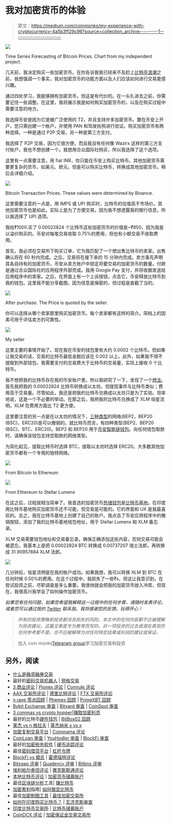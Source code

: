 # 我对加密货币的体验

> 原文：<https://medium.com/coinmonks/my-experience-with-cryptocurrency-4a5b3ff29c96?source=collection_archive---------1----------------------->

![](img/a21f24607ad8b03a5eccf06270eb7ee3.png)

Time Series Forecasting of Bitcoin Prices. Chart from my independent project.

几天前，我决定购买一些加密货币。在你告诉我我已经来不及赶上[比特币浪潮](https://www.coindesk.com/price/bitcoin)之前，我想强调一个事实，我对加密货币的功能方面以及人们应该如何进行交易更感兴趣。

通过四处学习，我能够拥有加密货币，但这是有代价的。在一头扎进去之前，你需要记住一些调整。在这里，我将展示我是如何购买加密货币的，以及在购买过程中需要注意的地方。

我选择币安是因为它是被广泛使用的 T2，并且支持许多加密货币。要在币安上开户，您只需创建一个帐户，并使用 PAN 和驾驶执照进行验证。购买加密货币有两种选择。一种是通过 P2P 交易，另一种是第三方支付。

我选择了 P2P 交易，因为它很方便，而且我没有任何像 Wazirx 这样的第三方支付账户，我也不想创建一个。我想用合众国际社购买，所以我选择了这个选项。

这里有一点需要注意，用 fiat INR，你只能在币安上购买比特币。其他加密货币需要更复杂的货币，如美元、欧元。但是可以购买比特币，转换成其他加密货币。稍后会详细介绍。

![](img/00c4d57492fb1b7ceba44d4c14e15e7c.png)

Bitcoin Transaction Prices. These values were determined by Binance.

这里需要注意的一点是，用 IMPS 或 UPI 购买时，比特币的估值高于市场价。其他加密货币也是如此。实际上是为了方便交易。因为我不想透露我的银行信息，所以我选择了 UPI 选项。

我给₹1000.买了 0.00022824 个比特币这些加密货币的价值是~₹850，因为我是以溢价购买的。币安对每笔交易收取 0.75%的费用，但也有小额交易不收取费用。

首先，我必须在交易所下购买订单，它为我匹配了一个想出售比特币的卖家。出售确认将在 60 秒内完成。之后，交易将在接下来的 15 分钟内完成。卖方事先声明其各自持有的加密货币，币安从卖方账户中锁定将要交易的加密货币的数量。付款是通过合众国际社的应用程序外部完成。我用 Google Pay 支付，并将收据发送给应用程序中的卖家。之后，在界面上有一个上诉按钮，点击它，币安释放比特币到我的钱包。这里我不能分享截图，因为信息是保密的，但过程是直截了当的。

![](img/f7643ddaf54bcdc5fd77954424dc880b.png)

After purchase. The Price is quoted by the seller.

你可以选择从哪个卖家那里购买加密货币。每个卖家都有这样的简介。简档上的因素可用于评估卖方的可靠性。

![](img/4404ecda2f69c9e79fec4b1df30ebace.png)

My seller

这里主要的事情开始了。现在我在币安的钱包里有大约 0.0002 个比特币。但如果让我交易的话，交易的比特币最低金额应该在 0.002 以上。此外，如果我不得不提取到外部钱包，我需要支付的交易费大于比特币的交易量，实际上接收 0 个比特币。

我不想把我的比特币存在我的币安账户里。所以我研究了一下，发现了一个[想法](https://qr.ae/pG7w7P)。首先我把我的 0.00022824 比特币转换成以太坊。但提现事件与比特币类似；费用高于交易量。尽管如此，我还是把我的比特币兑换成以太坊只是为了实验。坦率地说，这是一个不必要的举动。在那之后，我把我的比特币兑换成了 XLM 恒星流明。XLM 在费用方面比 T2 更方便。

这里要注意的另一点是在以太坊的情况下，[三种类型](https://community.trustwallet.com/t/bep2-bep20-or-erc20/85141)的网络(BEP2，BEP20 (BSC)，ERC20)是可以撤销的。就比特币而言，有四种类型(BEP2、BEP20 (BSC)、BTC、ERC20)。BEP2 和 BEP20 用于[币安智能链钱包](https://academy.binance.com/en/articles/how-to-get-started-with-binance-smart-chain-bsc)。向任何钱包取款时，请确保该钱包支持您取款的网络类型。

为简化起见，提取比特币时选择 BTC，提取以太坊时选择 ERC20。大多数其他加密货币都有一个专用的独特网络。

![](img/c782fbb1466cf76c7d3742463cfd24e5.png)

From Bitcoin to Ethereum

![](img/dc96e26f5b7654a46827a1d8f9b50eed.png)

From Ethereum to Stellar Lumens

在这之后，过程就相当简单了。我首选的加密货币[热储钱包](https://coinmarketcap.com/alexandria/article/hot-wallets-vs-cold-wallets-whats-the-difference)是[比特币基地](https://www.coinbase.com/)。在印度用比特币基地购买加密货币还不可能，但交易是可能的。它的界面和 UX 是我最喜欢的。总之，我在比特币基地上创建了自己的账户。我点击了币安应用程序中的撤销按钮，添加了我的比特币基地钱包地址，用于 Stellar Lumens 和 XLM 备忘录。

XLM 交易需要钱包地址和交易备忘录。确保正确添加这些内容，否则交易可能会被遗忘。我基本上是把 0.00022824 BTC 转换成 0.00737207 瑞士法郎，再转换成 31.90957884 XLM 法郎。

![](img/f9871bbce09e43ae539797be773b132a.png)

几分钟后，恒星流明是在我的帐户成功。如果我想，我可以转换 XLM 到 BTC 在任何时候 0.50%的费用。在这个过程中，我损失了一些₹s，但这让我意识到，在尝试投资之前，尽职调查是多么重要。我很快就会把我的加密货币放入冷库，但现在，我很高兴我学会了如何操作加密货币。

*如果您有任何问题，如果您希望我解释这一过程中的任何步骤，请随时发表评论，或者您可以通过我的* [*Twitter*](https://twitter.com/ashtamkarj) *联系我。我将感谢您的反馈。玩得开心！*

> *所有的投资策略和投资都涉及损失的风险。本文中的任何内容都不应被理解为投资建议。这篇文章是专为教育而写的。对一项投资的过去或潜在表现的任何参考都不是，也不应被解释为对任何特定结果或利润的建议或保证。*

> 加入 coin monks[Telegram group](https://t.me/joinchat/Trz8jaxd6xEsBI4p)学习加密交易和投资

## 另外，阅读

*   [什么是融资融券交易](https://blog.coincodecap.com/margin-trading)
*   最好的[密码交易机器人](/coinmonks/crypto-trading-bot-c2ffce8acb2a) | [网格交易](https://blog.coincodecap.com/grid-trading)
*   [3 商业评论](/coinmonks/3commas-review-an-excellent-crypto-trading-bot-2020-1313a58bec92) | [Pionex 评论](/coinmonks/pionex-review-exchange-with-crypto-trading-bot-1e459d0191ea) | [Coinrule 评论](/coinmonks/coinrule-review-2021-a-beginner-friendly-crypto-trading-bot-daf0504848ba)
*   [AAX 交易所评论](/coinmonks/aax-exchange-review-2021-67c5ea09330c) | [德里比特评论](/coinmonks/deribit-review-options-fees-apis-and-testnet-2ca16c4bbdb2) | [FTX 交易所评论](/coinmonks/ftx-crypto-exchange-review-53664ac1198f)
*   [n rave 零点回顾](/coinmonks/ngrave-zero-review-c465cf8307fc) | [Phemex 回顾](/coinmonks/phemex-review-4cfba0b49e28) | [PrimeXBT 回顾](/coinmonks/primexbt-review-88e0815be858)
*   [Bybit Exchange 审查](/coinmonks/bybit-exchange-review-dbd570019b71) | [Bityard 审查](/coinmonks/bityard-review-7d104239be35) | [CoinSpot 审查](https://blog.coincodecap.com/coinspot-review)
*   [3 commas vs crypto hopper](/coinmonks/3commas-vs-pionex-vs-cryptohopper-best-crypto-bot-6a98d2baa203)|[赚取加密利息](/coinmonks/earn-crypto-interest-b10b810fdda3)
*   最好的比特币[硬件钱包](/coinmonks/the-best-cryptocurrency-hardware-wallets-of-2020-e28b1c124069?source=friends_link&sk=324dd9ff8556ab578d71e7ad7658ad7c) | [BitBox02 回顾](/coinmonks/bitbox02-review-your-swiss-bitcoin-hardware-wallet-c36c88fff29)
*   [莱杰 vs n 格拉夫](/coinmonks/ledger-vs-ngrave-zero-7e40f0c1d694) | [莱杰纳米 s vs x](/coinmonks/ledger-nano-s-vs-x-battery-hardware-price-storage-59a6663fe3b0)
*   [加密复制交易平台](/coinmonks/top-10-crypto-copy-trading-platforms-for-beginners-d0c37c7d698c) | [Coinmama 评论](/coinmonks/coinmama-review-ace5641bde6e)
*   [CoinLoan 审查](/coinmonks/coinloan-review-18128b9badc4) | [YouHodler 审查](/coinmonks/youhodler-4-easy-ways-to-make-money-98969b9689f2) | [BlockFi 审查](/coinmonks/blockfi-review-53096053c097)
*   最好的[加密税务软件](/coinmonks/best-crypto-tax-tool-for-my-money-72d4b430816b) | [硬币追踪评论](/coinmonks/cointracking-review-a-reliable-cryptocurrency-tax-software-5114e3eb5737)
*   最佳[密码借贷平台](/coinmonks/top-5-crypto-lending-platforms-in-2020-that-you-need-to-know-a1b675cec3fa) | [杠杆令牌](/coinmonks/leveraged-token-3f5257808b22)
*   [BlockFi vs 摄氏](/coinmonks/blockfi-vs-celsius-vs-hodlnaut-8a1cc8c26630) | [霍德瑙特评论](/coinmonks/hodlnaut-review-best-way-to-hodl-is-to-earn-interest-on-your-bitcoin-6658a8c19edf)
*   [Bitsgap 评审](/coinmonks/bitsgap-review-a-crypto-trading-bot-that-makes-easy-money-a5d88a336df2) | [Quadency 评审](/coinmonks/quadency-review-a-crypto-trading-automation-platform-3068eaa374e1) | [Bitbns 评审](/coinmonks/bitbns-review-38256a07e161)
*   [埃利帕尔泰坦评论](/coinmonks/ellipal-titan-review-85e9071dd029) | [赛克斯斯通评论](/coinmonks/secux-stone-hardware-wallet-review-15-discount-coupon-2020-7577032faa6e)
*   [本地比特币评论](/coinmonks/localbitcoins-review-6cc001c6ed56) | [加密货币储蓄账户](https://blog.coincodecap.com/cryptocurrency-savings-accounts)
*   最佳[区块链分析](https://bitquery.io/blog/best-blockchain-analysis-tools-and-software)工具| [赚比特币](/coinmonks/earn-bitcoin-6e8bd3c592d9)
*   [加密套利](/coinmonks/crypto-arbitrage-guide-how-to-make-money-as-a-beginner-62bfe5c868f6)指南| [如何做空比特币](/coinmonks/how-to-short-bitcoin-568a2d0b4ae5)
*   最佳[加密制图工具](/coinmonks/what-are-the-best-charting-platforms-for-cryptocurrency-trading-85aade584d80) | [最佳加密交易所](/coinmonks/crypto-exchange-dd2f9d6f3769)
*   [如何在印度购买比特币？](/coinmonks/buy-bitcoin-in-india-feb50ddfef94) | [瓦济克斯审查](/coinmonks/wazirx-review-5c811b074f5b)
*   [印度比特币交易所](/coinmonks/bitcoin-exchange-in-india-7f1fe79715c9) | [比特币储蓄账户](/coinmonks/bitcoin-savings-account-e65b13f92451)
*   [CoinDCX 评论](/coinmonks/coindcx-review-8444db3621a2) | [加密保证金交易交易所](https://blog.coincodecap.com/crypto-margin-trading-exchanges)